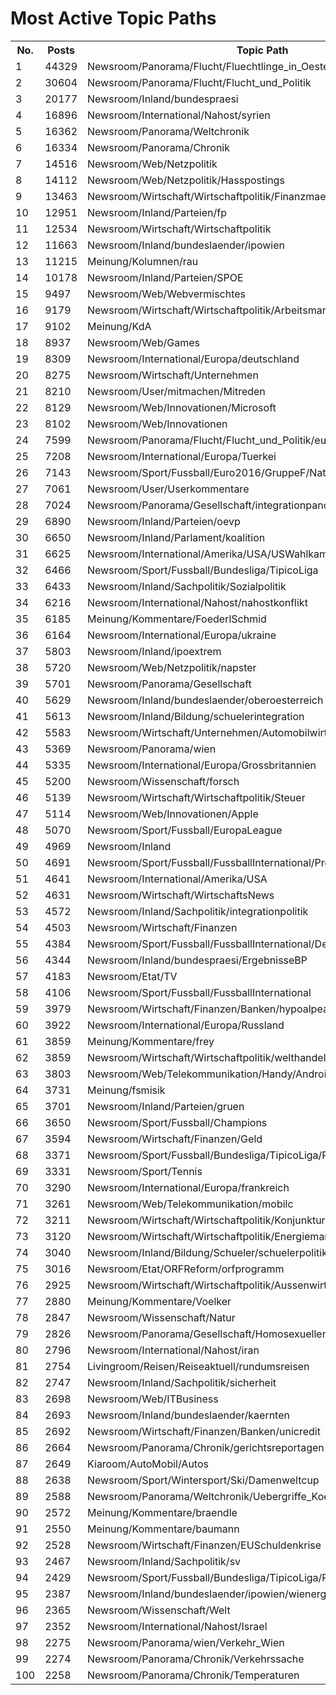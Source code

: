 # Most Active Topic Paths

<table>
<tr><th>No.</th><th>Posts</th><th>Topic Path</th></tr>
<tr><td>1</td><td>44329</td><td>Newsroom/Panorama/Flucht/Fluechtlinge_in_Oesterreich</td></tr>
<tr><td>2</td><td>30604</td><td>Newsroom/Panorama/Flucht/Flucht_und_Politik</td></tr>
<tr><td>3</td><td>20177</td><td>Newsroom/Inland/bundespraesi</td></tr>
<tr><td>4</td><td>16896</td><td>Newsroom/International/Nahost/syrien</td></tr>
<tr><td>5</td><td>16362</td><td>Newsroom/Panorama/Weltchronik</td></tr>
<tr><td>6</td><td>16334</td><td>Newsroom/Panorama/Chronik</td></tr>
<tr><td>7</td><td>14516</td><td>Newsroom/Web/Netzpolitik</td></tr>
<tr><td>8</td><td>14112</td><td>Newsroom/Web/Netzpolitik/Hasspostings</td></tr>
<tr><td>9</td><td>13463</td><td>Newsroom/Wirtschaft/Wirtschaftpolitik/Finanzmaerkte/Griechenlandkrise</td></tr>
<tr><td>10</td><td>12951</td><td>Newsroom/Inland/Parteien/fp</td></tr>
<tr><td>11</td><td>12534</td><td>Newsroom/Wirtschaft/Wirtschaftpolitik</td></tr>
<tr><td>12</td><td>11663</td><td>Newsroom/Inland/bundeslaender/ipowien</td></tr>
<tr><td>13</td><td>11215</td><td>Meinung/Kolumnen/rau</td></tr>
<tr><td>14</td><td>10178</td><td>Newsroom/Inland/Parteien/SPOE</td></tr>
<tr><td>15</td><td>9497</td><td>Newsroom/Web/Webvermischtes</td></tr>
<tr><td>16</td><td>9179</td><td>Newsroom/Wirtschaft/Wirtschaftpolitik/Arbeitsmarkt</td></tr>
<tr><td>17</td><td>9102</td><td>Meinung/KdA</td></tr>
<tr><td>18</td><td>8937</td><td>Newsroom/Web/Games</td></tr>
<tr><td>19</td><td>8309</td><td>Newsroom/International/Europa/deutschland</td></tr>
<tr><td>20</td><td>8275</td><td>Newsroom/Wirtschaft/Unternehmen</td></tr>
<tr><td>21</td><td>8210</td><td>Newsroom/User/mitmachen/Mitreden</td></tr>
<tr><td>22</td><td>8129</td><td>Newsroom/Web/Innovationen/Microsoft</td></tr>
<tr><td>23</td><td>8102</td><td>Newsroom/Web/Innovationen</td></tr>
<tr><td>24</td><td>7599</td><td>Newsroom/Panorama/Flucht/Flucht_und_Politik/europathema</td></tr>
<tr><td>25</td><td>7208</td><td>Newsroom/International/Europa/Tuerkei</td></tr>
<tr><td>26</td><td>7143</td><td>Newsroom/Sport/Fussball/Euro2016/GruppeF/Nationalteam</td></tr>
<tr><td>27</td><td>7061</td><td>Newsroom/User/Userkommentare</td></tr>
<tr><td>28</td><td>7024</td><td>Newsroom/Panorama/Gesellschaft/integrationpano</td></tr>
<tr><td>29</td><td>6890</td><td>Newsroom/Inland/Parteien/oevp</td></tr>
<tr><td>30</td><td>6650</td><td>Newsroom/Inland/Parlament/koalition</td></tr>
<tr><td>31</td><td>6625</td><td>Newsroom/International/Amerika/USA/USWahlkampf</td></tr>
<tr><td>32</td><td>6466</td><td>Newsroom/Sport/Fussball/Bundesliga/TipicoLiga</td></tr>
<tr><td>33</td><td>6433</td><td>Newsroom/Inland/Sachpolitik/Sozialpolitik</td></tr>
<tr><td>34</td><td>6216</td><td>Newsroom/International/Nahost/nahostkonflikt</td></tr>
<tr><td>35</td><td>6185</td><td>Meinung/Kommentare/FoederlSchmid</td></tr>
<tr><td>36</td><td>6164</td><td>Newsroom/International/Europa/ukraine</td></tr>
<tr><td>37</td><td>5803</td><td>Newsroom/Inland/ipoextrem</td></tr>
<tr><td>38</td><td>5720</td><td>Newsroom/Web/Netzpolitik/napster</td></tr>
<tr><td>39</td><td>5701</td><td>Newsroom/Panorama/Gesellschaft</td></tr>
<tr><td>40</td><td>5629</td><td>Newsroom/Inland/bundeslaender/oberoesterreich</td></tr>
<tr><td>41</td><td>5613</td><td>Newsroom/Inland/Bildung/schuelerintegration</td></tr>
<tr><td>42</td><td>5583</td><td>Newsroom/Wirtschaft/Unternehmen/Automobilwirtschaft</td></tr>
<tr><td>43</td><td>5369</td><td>Newsroom/Panorama/wien</td></tr>
<tr><td>44</td><td>5335</td><td>Newsroom/International/Europa/Grossbritannien</td></tr>
<tr><td>45</td><td>5200</td><td>Newsroom/Wissenschaft/forsch</td></tr>
<tr><td>46</td><td>5139</td><td>Newsroom/Wirtschaft/Wirtschaftpolitik/Steuer</td></tr>
<tr><td>47</td><td>5114</td><td>Newsroom/Web/Innovationen/Apple</td></tr>
<tr><td>48</td><td>5070</td><td>Newsroom/Sport/Fussball/EuropaLeague</td></tr>
<tr><td>49</td><td>4969</td><td>Newsroom/Inland</td></tr>
<tr><td>50</td><td>4691</td><td>Newsroom/Sport/Fussball/FussballInternational/Premierleague</td></tr>
<tr><td>51</td><td>4641</td><td>Newsroom/International/Amerika/USA</td></tr>
<tr><td>52</td><td>4631</td><td>Newsroom/Wirtschaft/WirtschaftsNews</td></tr>
<tr><td>53</td><td>4572</td><td>Newsroom/Inland/Sachpolitik/integrationpolitik</td></tr>
<tr><td>54</td><td>4503</td><td>Newsroom/Wirtschaft/Finanzen</td></tr>
<tr><td>55</td><td>4384</td><td>Newsroom/Sport/Fussball/FussballInternational/DeutscheLiga</td></tr>
<tr><td>56</td><td>4344</td><td>Newsroom/Inland/bundespraesi/ErgebnisseBP</td></tr>
<tr><td>57</td><td>4183</td><td>Newsroom/Etat/TV</td></tr>
<tr><td>58</td><td>4106</td><td>Newsroom/Sport/Fussball/FussballInternational</td></tr>
<tr><td>59</td><td>3979</td><td>Newsroom/Wirtschaft/Finanzen/Banken/hypoalpeadria</td></tr>
<tr><td>60</td><td>3922</td><td>Newsroom/International/Europa/Russland</td></tr>
<tr><td>61</td><td>3859</td><td>Meinung/Kommentare/frey</td></tr>
<tr><td>62</td><td>3859</td><td>Newsroom/Wirtschaft/Wirtschaftpolitik/welthandel/TTIP</td></tr>
<tr><td>63</td><td>3803</td><td>Newsroom/Web/Telekommunikation/Handy/Android</td></tr>
<tr><td>64</td><td>3731</td><td>Meinung/fsmisik</td></tr>
<tr><td>65</td><td>3701</td><td>Newsroom/Inland/Parteien/gruen</td></tr>
<tr><td>66</td><td>3650</td><td>Newsroom/Sport/Fussball/Champions</td></tr>
<tr><td>67</td><td>3594</td><td>Newsroom/Wirtschaft/Finanzen/Geld</td></tr>
<tr><td>68</td><td>3371</td><td>Newsroom/Sport/Fussball/Bundesliga/TipicoLiga/RedBull</td></tr>
<tr><td>69</td><td>3331</td><td>Newsroom/Sport/Tennis</td></tr>
<tr><td>70</td><td>3290</td><td>Newsroom/International/Europa/frankreich</td></tr>
<tr><td>71</td><td>3261</td><td>Newsroom/Web/Telekommunikation/mobilc</td></tr>
<tr><td>72</td><td>3211</td><td>Newsroom/Wirtschaft/Wirtschaftpolitik/Konjunktur</td></tr>
<tr><td>73</td><td>3120</td><td>Newsroom/Wirtschaft/Wirtschaftpolitik/Energiemarkt</td></tr>
<tr><td>74</td><td>3040</td><td>Newsroom/Inland/Bildung/Schueler/schuelerpolitik</td></tr>
<tr><td>75</td><td>3016</td><td>Newsroom/Etat/ORFReform/orfprogramm</td></tr>
<tr><td>76</td><td>2925</td><td>Newsroom/Wirtschaft/Wirtschaftpolitik/Aussenwirtschaft/russlandinvestor</td></tr>
<tr><td>77</td><td>2880</td><td>Meinung/Kommentare/Voelker</td></tr>
<tr><td>78</td><td>2847</td><td>Newsroom/Wissenschaft/Natur</td></tr>
<tr><td>79</td><td>2826</td><td>Newsroom/Panorama/Gesellschaft/Homosexuellenrechte</td></tr>
<tr><td>80</td><td>2796</td><td>Newsroom/International/Nahost/iran</td></tr>
<tr><td>81</td><td>2754</td><td>Livingroom/Reisen/Reiseaktuell/rundumsreisen</td></tr>
<tr><td>82</td><td>2747</td><td>Newsroom/Inland/Sachpolitik/sicherheit</td></tr>
<tr><td>83</td><td>2698</td><td>Newsroom/Web/ITBusiness</td></tr>
<tr><td>84</td><td>2693</td><td>Newsroom/Inland/bundeslaender/kaernten</td></tr>
<tr><td>85</td><td>2692</td><td>Newsroom/Wirtschaft/Finanzen/Banken/unicredit</td></tr>
<tr><td>86</td><td>2664</td><td>Newsroom/Panorama/Chronik/gerichtsreportagen</td></tr>
<tr><td>87</td><td>2649</td><td>Kiaroom/AutoMobil/Autos</td></tr>
<tr><td>88</td><td>2638</td><td>Newsroom/Sport/Wintersport/Ski/Damenweltcup</td></tr>
<tr><td>89</td><td>2588</td><td>Newsroom/Panorama/Weltchronik/Uebergriffe_Koeln</td></tr>
<tr><td>90</td><td>2572</td><td>Meinung/Kommentare/braendle</td></tr>
<tr><td>91</td><td>2550</td><td>Meinung/Kommentare/baumann</td></tr>
<tr><td>92</td><td>2528</td><td>Newsroom/Wirtschaft/Finanzen/EUSchuldenkrise</td></tr>
<tr><td>93</td><td>2467</td><td>Newsroom/Inland/Sachpolitik/sv</td></tr>
<tr><td>94</td><td>2429</td><td>Newsroom/Sport/Fussball/Bundesliga/TipicoLiga/RapidWien</td></tr>
<tr><td>95</td><td>2387</td><td>Newsroom/Inland/bundeslaender/ipowien/wienergebnisse</td></tr>
<tr><td>96</td><td>2365</td><td>Newsroom/Wissenschaft/Welt</td></tr>
<tr><td>97</td><td>2352</td><td>Newsroom/International/Nahost/Israel</td></tr>
<tr><td>98</td><td>2275</td><td>Newsroom/Panorama/wien/Verkehr_Wien</td></tr>
<tr><td>99</td><td>2274</td><td>Newsroom/Panorama/Chronik/Verkehrssache</td></tr>
<tr><td>100</td><td>2258</td><td>Newsroom/Panorama/Chronik/Temperaturen</td></tr>
</table>
